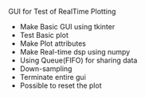 GUI for Test of RealTime Plotting
- Make Basic GUI using tkinter
- Test Basic plot  
- Make Plot attributes
- Make Real-time dsp using numpy
- Using Queue(FIFO) for sharing data
- Down-sampling
- Terminate entire gui
- Possible to reset the plot
